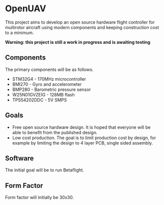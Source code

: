 # OpenUAV
This project aims to develop an open source hardware flight controller for multirotor aircraft using modern components and keeping construction cost to a minimum.

**Warning: this project is still a work in progress and is awaiting testing**

## Components
The primary components will be as follows.
* STM32G4 - 170MHz microcontroller
* BMI270 - Gyro and accelerometer
* BMP280 - Barometric pressure sensor
* W25N01GVZEIG - 128MB flash
* TPS54202DDC - 5V SMPS

## Goals
* Free open source hardware design. It is hoped that everyone will be able to benefit from the published design.
* Low cost production. The goal is to limit production cost by design, for example by limiting the design to 4 layer PCB, single sided assembly.

## Software
The initial goal will be to run Betaflight.

## Form Factor
Form factor will initially be 30x30.
